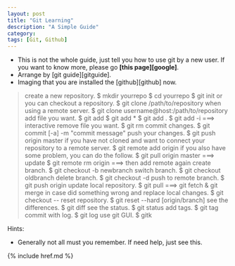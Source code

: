 ```yaml
---
layout: post
title: "Git Learning"
description: "A Simple Guide"
category: 
tags: [Git, Github]
---
```


* This is not the whole guide, just tell you how to use git by a new user.  If you want to know more, please go __[this page][google]__.
* Arrange by [git guide][gitguide].
* Imaging that you are installed the [github][github] now.  

> create a new repository.
	$ mkdir yourrepo
	$ cd yourrepo
	$ git init
> or you can checkout a repository.
	$ git clone /path/to/repository
> when using a remote server.
	$ git clone username@host:/path/to/repository
> add file you want.
	$ git add <filename>
	$ git add *
	$ git add .
	$ git add -i ===> interactive
> remove file you want.
	$ git rm <filename>
> commit changes.
	$ git commit [-a] -m "commit message"
> push your changes.
	$ git push origin master 
> if you have not cloned and want to connect your repository to a remote server.
	$ git remote add origin <server>
> if you also have some problem, you can do the follow.
	$ git pull origin master ===> update
	$ git remote rm origin ===> then add remote again 
> create branch.
	$ git checkout -b newbranch
> switch branch.
	$ git checkout oldbranch
> delete branch.
	$ git checkout -d <branch>
> push to remote branch.
	$ git push origin <branch>
> update local repository.
	$ git pull ===> git fetch & git merge
> in case did something wrong and replace local changes.
	$ git checkout -- <filename>
> reset repository.
	$ git reset --hard [origin/branch]
> see the differences.
	$ git diff
> see the status.
	$ git status
> add tags.
	$ git tag
> commit with log.
	$ git log
> use git GUI.
	$ gitk

Hints:  

* Generally not all must you remember. If need help, just see this.

{% include href.md %}
